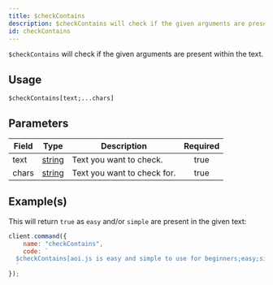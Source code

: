 ```yaml
---
title: $checkContains
description: $checkContains will check if the given arguments are present within a text.
id: checkContains
---
```


`$checkContains` will check if the given arguments are present within the text.

## Usage

```aoi
$checkContains[text;...chars]
```

## Parameters

| Field | Type                                                                                              | Description                 | Required |
| ----- | ------------------------------------------------------------------------------------------------- | --------------------------- | :------: |
| text  | [string](https://developer.mozilla.org/en-US/docs/Web/JavaScript/Reference/Global_Objects/String) | Text you want to check.     |   true   |
| chars | [string](https://developer.mozilla.org/en-US/docs/Web/JavaScript/Reference/Global_Objects/String) | Text you want to check for. |   true   |

## Example(s)

This will return `true` as `easy` and/or `simple` are present in the given text:

```javascript
client.command({
    name: "checkContains",
    code: `
  $checkContains[aoi.js is easy and simple to use for beginners;easy;simple]
  `
});
```
